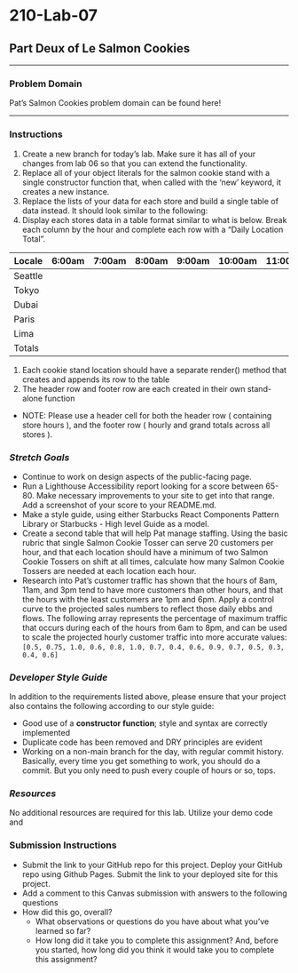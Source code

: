 # 210-Lab-07

## Part Deux of Le Salmon Cookies

___

### Problem Domain

Pat’s Salmon Cookies problem domain can be found here!

___

### Instructions

1. Create a new branch for today’s lab. Make sure it has all of your changes from lab 06 so that you can extend the functionality.
2. Replace all of your object literals for the salmon cookie stand with a single constructor function that, when called with the ‘new’ keyword, it creates a new instance.
3. Replace the lists of your data for each store and build a single table of data instead. It should look similar to the following:
4. Display each stores data in a table format similar to what is below. Break each column by the hour and complete each row with a “Daily Location Total”.

|Locale |6:00am|7:00am|8:00am|9:00am|10:00am|11:00am|12:00pm|1:00pm|2:00pm|3:00pm|4:00pm|5:00pm|6:00pm|7:00pm|DLT|
|-------|------|------|------|------|-------|-------|-------|------|------|------|------|------|------|------|---|
|Seattle|      |      |      |      |       |       |       |      |      |      |      |      |      |      |   |
|Tokyo  |      |      |      |      |       |       |       |      |      |      |      |      |      |      |   |
|Dubai  |      |      |      |      |       |       |       |      |      |      |      |      |      |      |   |
|Paris  |      |      |      |      |       |       |       |      |      |      |      |      |      |      |   |
|Lima   |      |      |      |      |       |       |       |      |      |      |      |      |      |      |   |
|Totals |      |      |      |      |       |       |       |      |      |      |      |      |      |      |   |


1. Each cookie stand location should have a separate render() method that creates and appends its row to the table
2. The header row and footer row are each created in their own stand-alone function
- NOTE: Please use a header cell for both the header row ( containing store hours ), and the footer row ( hourly and grand totals across all stores ).

### *Stretch Goals*

- Continue to work on design aspects of the public-facing page.
- Run a Lighthouse Accessibility report looking for a score between 65-80. Make necessary improvements to your site to get into that range. Add a screenshot of your score to your README.md.
- Make a style guide, using either Starbucks React Components Pattern Library or Starbucks - High level Guide as a model.
- Create a second table that will help Pat manage staffing. Using the basic rubric that single Salmon Cookie Tosser can serve 20 customers per hour, and that each location should have a minimum of two Salmon Cookie Tossers on shift at all times, calculate how many Salmon Cookie Tossers are needed at each location each hour.
- Research into Pat’s customer traffic has shown that the hours of 8am, 11am, and 3pm tend to have more customers than other hours, and that the hours with the least customers are 1pm and 6pm. Apply a control curve to the projected sales numbers to reflect those daily ebbs and flows. The following array represents the percentage of maximum traffic that occurs during each of the hours from 6am to 8pm, and can be used to scale the projected hourly customer traffic into more accurate values:
`[0.5, 0.75, 1.0, 0.6, 0.8, 1.0, 0.7, 0.4, 0.6, 0.9, 0.7, 0.5, 0.3, 0.4, 0.6]`

### *Developer Style Guide*

In addition to the requirements listed above, please ensure that your project also contains the following according to our style guide:

- Good use of a **constructor function**; style and syntax are correctly implemented
- Duplicate code has been removed and DRY principles are evident
- Working on a non-main branch for the day, with regular commit history. Basically, every time you get something to work, you should do a commit. But you only need to push every couple of hours or so, tops.

### ***Resources***

No additional resources are required for this lab. Utilize your demo code and

### **Submission Instructions**

- Submit the link to your GitHub repo for this project.
Deploy your GitHub repo using Github Pages. Submit the link to your deployed site for this project.
- Add a comment to this Canvas submission with answers to the following questions
- How did this go, overall?
  - What observations or questions do you have about what you’ve learned so far?
  - How long did it take you to complete this assignment? And, before you started, how long did you think it would take you to complete this assignment?
